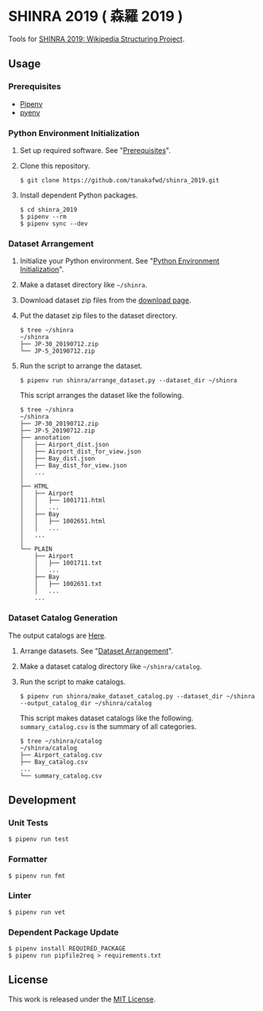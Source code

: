 # SHINRA 2019 ( 森羅 2019 )

Tools for
[SHINRA 2019: Wikipedia Structuring Project](http://liat-aip.sakura.ne.jp/%e6%a3%ae%e7%be%85/%e6%a3%ae%e7%be%85wikipedia%e6%a7%8b%e9%80%a0%e5%8c%96%e3%83%97%e3%83%ad%e3%82%b8%e3%82%a7%e3%82%af%e3%83%882019/).

## Usage

### Prerequisites

- [Pipenv](https://pipenv.kennethreitz.org/en/latest/)
- [pyenv](https://github.com/pyenv/pyenv)

### Python Environment Initialization

1. Set up required software. See "[Prerequisites](#prerequisites)".
1. Clone this repository.

    ```shell
    $ git clone https://github.com/tanakafwd/shinra_2019.git
    ```

1. Install dependent Python packages.

    ```shell
    $ cd shinra_2019
    $ pipenv --rm
    $ pipenv sync --dev
    ```

### Dataset Arrangement

1. Initialize your Python environment.
  See "[Python Environment Initialization](#python-environment-initialization)".
1. Make a dataset directory like `~/shinra`.
1. Download dataset zip files from the
  [download page](http://liat-aip.sakura.ne.jp/%E6%A3%AE%E7%BE%85/%E6%A3%AE%E7%BE%85wikipedia%E6%A7%8B%E9%80%A0%E5%8C%96%E3%83%97%E3%83%AD%E3%82%B8%E3%82%A7%E3%82%AF%E3%83%882019/%E6%A3%AE%E7%BE%852019%E3%83%87%E3%83%BC%E3%82%BF%E9%85%8D%E5%B8%83/).
1. Put the dataset zip files to the dataset directory.

    ```
    $ tree ~/shinra
    ~/shinra
    ├── JP-30_20190712.zip
    └── JP-5_20190712.zip
    ```

1. Run the script to arrange the dataset.

    ```shell
    $ pipenv run shinra/arrange_dataset.py --dataset_dir ~/shinra
    ```

    This script arranges the dataset like the following.

    ```
    $ tree ~/shinra
    ~/shinra
    ├── JP-30_20190712.zip
    ├── JP-5_20190712.zip
    ├── annotation
    │   ├── Airport_dist.json
    │   ├── Airport_dist_for_view.json
    │   ├── Bay_dist.json
    │   ├── Bay_dist_for_view.json
    │   ...
    │
    ├── HTML
    │   ├── Airport
    │   │   ├── 1001711.html
    │   │   ...
    │   ├── Bay
    │   │   ├── 1002651.html
    │   │   ...
    │   ...
    │
    └── PLAIN
        ├── Airport
        │   ├── 1001711.txt
        │   ...
        ├── Bay
        │   ├── 1002651.txt
        │   ...
        ...
    ```

### Dataset Catalog Generation

The output catalogs are
[Here](https://github.com/tanakafwd/shinra_2019_data/tree/master/shinra/catalog).

1. Arrange datasets. See "[Dataset Arrangement](#dataset-arrangement)".
1. Make a dataset catalog directory like `~/shinra/catalog`.
1. Run the script to make catalogs.

    ```shell
    $ pipenv run shinra/make_dataset_catalog.py --dataset_dir ~/shinra --output_catalog_dir ~/shinra/catalog
    ```

    This script makes dataset catalogs like the following.
    `summary_catalog.csv` is the summary of all categories.

    ```
    $ tree ~/shinra/catalog
    ~/shinra/catalog
    ├── Airport_catalog.csv
    ├── Bay_catalog.csv
    ...
    └── summary_catalog.csv
    ```

## Development

### Unit Tests

```shell
$ pipenv run test
```

### Formatter

```shell
$ pipenv run fmt
```

### Linter

```shell
$ pipenv run vet
```

### Dependent Package Update

```shell
$ pipenv install REQUIRED_PACKAGE
$ pipenv run pipfile2req > requirements.txt
```

## License

This work is released under the [MIT License](LICENSE).
